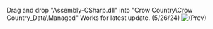 Drag and drop "Assembly-CSharp.dll" into
"Crow Country\Crow Country_Data\Managed"
Works for latest update. (5/26/24)
![(Prev)](https://i.imgur.com/RPrbpgE.png)
